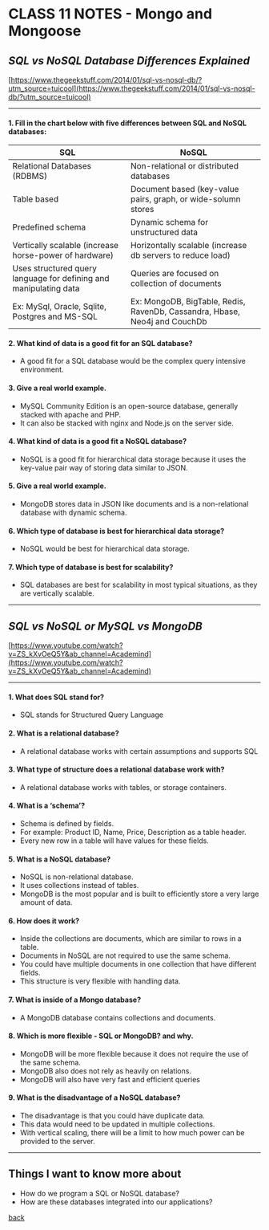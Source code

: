 # CLASS 11 NOTES - Mongo and Mongoose

## ***SQL vs NoSQL Database Differences Explained***

[https://www.thegeekstuff.com/2014/01/sql-vs-nosql-db/?utm_source=tuicool](https://www.thegeekstuff.com/2014/01/sql-vs-nosql-db/?utm_source=tuicool)

- - -

#### **1. Fill in the chart below with five differences between SQL and NoSQL databases:**

| SQL                                                               | NoSQL                                                                      |
|-------------------------------------------------------------------|----------------------------------------------------------------------------|
| Relational Databases (RDBMS)                                      | Non-relational or distributed databases                                    |
| Table based                                                       | Document based (key-value pairs, graph, or wide-solumn stores              |
| Predefined schema                                                 | Dynamic schema for unstructured data                                       |
| Vertically scalable (increase horse-power of hardware)            | Horizontally scalable (increase db servers to reduce load)                 |
| Uses structured query language for defining and manipulating data | Queries are focused on collection of documents                             |
| Ex: MySql, Oracle, Sqlite, Postgres and MS-SQL                    | Ex: MongoDB, BigTable, Redis, RavenDb, Cassandra, Hbase, Neo4j and CouchDb |

#### **2. What kind of data is a good fit for an SQL database?**

- A good fit for a SQL database would be the complex query intensive environment.

#### **3. Give a real world example.**

- MySQL Community Edition is an open-source database, generally stacked with apache and PHP.
- It can also be stacked with nginx and Node.js on the server side.

#### **4. What kind of data is a good fit a NoSQL database?**

- NoSQL is a good fit for hierarchical data storage because it uses the key-value pair way of storing data similar to JSON.

#### **5. Give a real world example.**

- MongoDB stores data in JSON like documents and is a non-relational database with dynamic schema.

#### **6. Which type of database is best for hierarchical data storage?**

- NoSQL would be best for hierarchical data storage.

#### **7. Which type of database is best for scalability?**

- SQL databases are best for scalability in most typical situations, as they are vertically scalable.

- - -

## ***SQL vs NoSQL or MySQL vs MongoDB***

[https://www.youtube.com/watch?v=ZS_kXvOeQ5Y&ab_channel=Academind](https://www.youtube.com/watch?v=ZS_kXvOeQ5Y&ab_channel=Academind)

- - -

#### **1. What does SQL stand for?**

- SQL stands for Structured Query Language

#### **2. What is a relational database?**

- A relational database works with certain assumptions and supports SQL

#### **3. What type of structure does a relational database work with?**

- A relational database works with tables, or storage containers.

#### **4. What is a ‘schema’?**

- Schema is defined by fields.
- For example: Product ID, Name, Price, Description as a table header.
- Every new row in a table will have values for these fields.

#### **5. What is a NoSQL database?**

- NoSQL is non-relational database.
- It uses collections instead of tables.
- MongoDB is the most popular and is built to efficiently store a very large amount of data.

#### **6. How does it work?**

- Inside the collections are documents, which are similar to rows in a table.
- Documents in NoSQL are not required to use the same schema.
- You could have multiple documents in one collection that have different fields.
- This structure is very flexible with handling data.

#### **7. What is inside of a Mongo database?**

- A MongoDB database contains collections and documents.

#### **8. Which is more flexible - SQL or MongoDB? and why.**

- MongoDB will be more flexible because it does not require the use of the same schema.
- MongoDB also does not rely as heavily on relations.
- MongoDB will also have very fast and efficient queries

#### **9. What is the disadvantage of a NoSQL database?**

- The disadvantage is that you could have duplicate data.
- This data would need to be updated in multiple collections.
- With vertical scaling, there will be a limit to how much power can be provided to the server.

- - -

## Things I want to know more about

- How do we program a SQL or NoSQL database?
- How are these databases integrated into our applications?

[back](../README.md)
